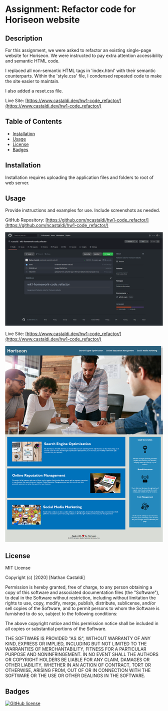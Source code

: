 # Assignment: Refactor code for Horiseon website

## Description 

For this assignment, we were asked to refactor an existing single-page website for Horiseon. We were instructed to pay extra attention accessibility and semantic HTML code.

I replaced all non-semantic HTML tags in 'index.html' with their semantic counterparts. Within the 'style.css' file, I condensed repeated code to make the site easier to maintain.

I also added a reset.css file.

Live Site: [https://www.castaldi.dev/hw1-code_refactor/](https://www.castaldi.dev/hw1-code_refactor/)

## Table of Contents

* [Installation](#installation)
* [Usage](#usage)
* [License](#license)
* [Badges](#badges)


## Installation

Installation requires uploading the application files and folders to root of web server.


## Usage 

Provide instructions and examples for use. Include screenshots as needed.

GitHub Repository: [https://github.com/ncastaldi/hw1-code_refactor/](https://github.com/ncastaldi/hw1-code_refactor/)

![alt text](assets/images/reposcreenshot.png)

Live Site: [https://www.castaldi.dev/hw1-code_refactor/](https://www.castaldi.dev/hw1-code_refactor/)

![alt text](assets/images/sitescreenshot.png)


## License

MIT License

Copyright (c) [2020] [Nathan Castaldi]

Permission is hereby granted, free of charge, to any person obtaining a copy
of this software and associated documentation files (the "Software"), to deal
in the Software without restriction, including without limitation the rights
to use, copy, modify, merge, publish, distribute, sublicense, and/or sell
copies of the Software, and to permit persons to whom the Software is
furnished to do so, subject to the following conditions:

The above copyright notice and this permission notice shall be included in all
copies or substantial portions of the Software.

THE SOFTWARE IS PROVIDED "AS IS", WITHOUT WARRANTY OF ANY KIND, EXPRESS OR
IMPLIED, INCLUDING BUT NOT LIMITED TO THE WARRANTIES OF MERCHANTABILITY,
FITNESS FOR A PARTICULAR PURPOSE AND NONINFRINGEMENT. IN NO EVENT SHALL THE
AUTHORS OR COPYRIGHT HOLDERS BE LIABLE FOR ANY CLAIM, DAMAGES OR OTHER
LIABILITY, WHETHER IN AN ACTION OF CONTRACT, TORT OR OTHERWISE, ARISING FROM,
OUT OF OR IN CONNECTION WITH THE SOFTWARE OR THE USE OR OTHER DEALINGS IN THE
SOFTWARE.


## Badges

[![GitHub license](https://img.shields.io/github/license/ncastaldi/wk1-homework-code_refactor?style=flat-square)](https://github.com/ncastaldi/wk1-homework-code_refactor)
